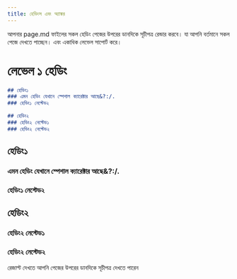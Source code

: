 ```yaml
---
title: হেডিংস এবং অ্যাঙ্কর
---
```


আপনার page.md ফাইলের সকল হেডিং পেজের উপরের ডানদিকে সূচীপত্র রেন্ডার করবে।
যা আপনি বর্তমানে সকল পেজে দেখতে পাচ্ছেন।
এবং একাধিক লেভেল সাপোর্ট করে।

# লেভেল ১ হেডিং

```md
## হেডিং১
### এমন হেডিং যেখানে স্পেশাল ক্যারেক্টার আছে&?:/.
### হেডিং১ নেস্টেড২

## হেডিং২
### হেডিং২ নেস্টেড১
### হেডিং২ নেস্টেড২
```

## হেডিং১
### এমন হেডিং যেখানে স্পেশাল ক্যারেক্টার আছে&?:/.
### হেডিং১ নেস্টেড২

## হেডিং২
### হেডিং২ নেস্টেড১
### হেডিং২ নেস্টেড২

রেজাল্ট দেখতে আপনি পেজের উপরের ডানদিকে সূচীপত্র দেখতে পারেন
